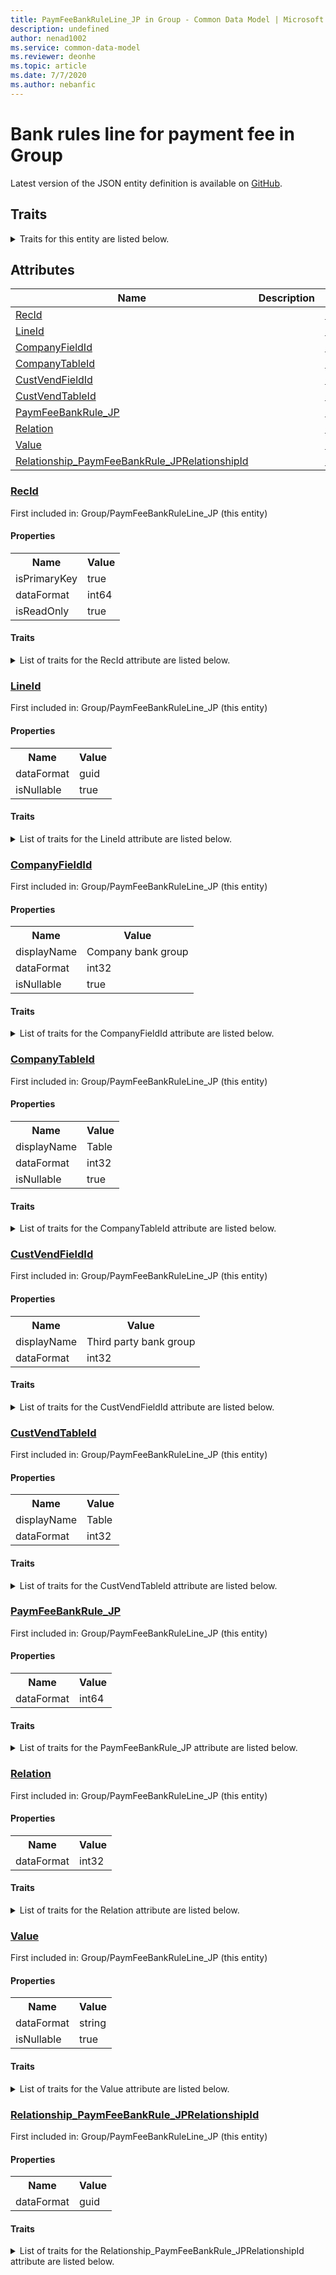 ```yaml
---
title: PaymFeeBankRuleLine_JP in Group - Common Data Model | Microsoft Docs
description: undefined
author: nenad1002
ms.service: common-data-model
ms.reviewer: deonhe
ms.topic: article
ms.date: 7/7/2020
ms.author: nebanfic
---
```


# Bank rules line for payment fee in Group

  
 Latest version of the JSON entity definition is available on <a href="https://github.com/Microsoft/CDM/tree/master/schemaDocuments/core/operationsCommon/Tables/Finance/Bank/Group/PaymFeeBankRuleLine_JP.cdm.json" target="_blank">GitHub</a>.  

## Traits

<details>
<summary>Traits for this entity are listed below.  
</summary>

**is.identifiedBy**  
  names a specifc identity attribute to use with an entity  <table><tr><th>Parameter</th><th>Value</th><th>Data type</th><th>Explanation</th></tr><tr><td>attribute</td><td>[PaymFeeBankRuleLine_JP/(resolvedAttributes)/RecId](#RecId)</td><td>attribute</td><td></td></tr></table>

**is.CDM.entityVersion**  
  <table><tr><th>Parameter</th><th>Value</th><th>Data type</th><th>Explanation</th></tr><tr><td>versionNumber</td><td>"1.0"</td><td>string</td><td>semantic version number of the entity</td></tr></table>

**is.application.releaseVersion**  
  <table><tr><th>Parameter</th><th>Value</th><th>Data type</th><th>Explanation</th></tr><tr><td>releaseVersion</td><td>"10.0.13.0"</td><td>string</td><td>semantic version number of the application introducing this entity</td></tr></table>

**is.localized.displayedAs**  
  Holds the list of language specific display text for an object.  <table><tr><th>Parameter</th><th>Value</th><th>Data type</th><th>Explanation</th></tr><tr><td>localizedDisplayText</td><td><table><tr><th>languageTag</th><th>displayText</th></tr><tr><td>en</td><td>Bank rules line for payment fee</td></tr></table></td><td>entity</td><td>a reference to the constant entity holding the list of localized text</td></tr></table>

</details>

## Attributes

|Name|Description|First Included in Instance|
|---|---|---|
|[RecId](#RecId)||<a href="PaymFeeBankRuleLine_JP.md" target="_blank">Group/PaymFeeBankRuleLine_JP</a>|
|[LineId](#LineId)||<a href="PaymFeeBankRuleLine_JP.md" target="_blank">Group/PaymFeeBankRuleLine_JP</a>|
|[CompanyFieldId](#CompanyFieldId)||<a href="PaymFeeBankRuleLine_JP.md" target="_blank">Group/PaymFeeBankRuleLine_JP</a>|
|[CompanyTableId](#CompanyTableId)||<a href="PaymFeeBankRuleLine_JP.md" target="_blank">Group/PaymFeeBankRuleLine_JP</a>|
|[CustVendFieldId](#CustVendFieldId)||<a href="PaymFeeBankRuleLine_JP.md" target="_blank">Group/PaymFeeBankRuleLine_JP</a>|
|[CustVendTableId](#CustVendTableId)||<a href="PaymFeeBankRuleLine_JP.md" target="_blank">Group/PaymFeeBankRuleLine_JP</a>|
|[PaymFeeBankRule_JP](#PaymFeeBankRule_JP)||<a href="PaymFeeBankRuleLine_JP.md" target="_blank">Group/PaymFeeBankRuleLine_JP</a>|
|[Relation](#Relation)||<a href="PaymFeeBankRuleLine_JP.md" target="_blank">Group/PaymFeeBankRuleLine_JP</a>|
|[Value](#Value)||<a href="PaymFeeBankRuleLine_JP.md" target="_blank">Group/PaymFeeBankRuleLine_JP</a>|
|[Relationship_PaymFeeBankRule_JPRelationshipId](#Relationship_PaymFeeBankRule_JPRelationshipId)||<a href="PaymFeeBankRuleLine_JP.md" target="_blank">Group/PaymFeeBankRuleLine_JP</a>|

### <a href=#RecId name="RecId">RecId</a>

First included in: Group/PaymFeeBankRuleLine_JP (this entity)  

#### Properties

<table><tr><th>Name</th><th>Value</th></tr><tr><td>isPrimaryKey</td><td>true</td></tr><tr><td>dataFormat</td><td>int64</td></tr><tr><td>isReadOnly</td><td>true</td></tr></table>

#### Traits

<details>
<summary>List of traits for the RecId attribute are listed below.</summary>

**is.dataFormat.integer**  
**is.dataFormat.big**  
**is.identifiedBy**  
names a specifc identity attribute to use with an entity  <table><tr><th>Parameter</th><th>Value</th><th>Data type</th><th>Explanation</th></tr><tr><td>attribute</td><td>[PaymFeeBankRuleLine_JP/(resolvedAttributes)/RecId](#RecId)</td><td>attribute</td><td></td></tr></table>

**is.readOnly**  
**is.dataFormat.integer**  
**is.dataFormat.big**  
</details>

### <a href=#LineId name="LineId">LineId</a>

First included in: Group/PaymFeeBankRuleLine_JP (this entity)  

#### Properties

<table><tr><th>Name</th><th>Value</th></tr><tr><td>dataFormat</td><td>guid</td></tr><tr><td>isNullable</td><td>true</td></tr></table>

#### Traits

<details>
<summary>List of traits for the LineId attribute are listed below.</summary>

**is.dataFormat.character**  
**is.dataFormat.big**  
**is.dataFormat.array**  
**is.dataFormat.guid**  
**is.nullable**  
The attribute value may be set to NULL.  

**is.dataFormat.guid**  
**is.dataFormat.character**  
**is.dataFormat.array**  
</details>

### <a href=#CompanyFieldId name="CompanyFieldId">CompanyFieldId</a>

First included in: Group/PaymFeeBankRuleLine_JP (this entity)  

#### Properties

<table><tr><th>Name</th><th>Value</th></tr><tr><td>displayName</td><td>Company bank group</td></tr><tr><td>dataFormat</td><td>int32</td></tr><tr><td>isNullable</td><td>true</td></tr></table>

#### Traits

<details>
<summary>List of traits for the CompanyFieldId attribute are listed below.</summary>

**is.dataFormat.integer**  
**is.nullable**  
The attribute value may be set to NULL.  

**is.localized.displayedAs**  
Holds the list of language specific display text for an object.  <table><tr><th>Parameter</th><th>Value</th><th>Data type</th><th>Explanation</th></tr><tr><td>localizedDisplayText</td><td><table><tr><th>languageTag</th><th>displayText</th></tr><tr><td>en</td><td>Company bank group</td></tr></table></td><td>entity</td><td>a reference to the constant entity holding the list of localized text</td></tr></table>

**is.dataFormat.integer**  
</details>

### <a href=#CompanyTableId name="CompanyTableId">CompanyTableId</a>

First included in: Group/PaymFeeBankRuleLine_JP (this entity)  

#### Properties

<table><tr><th>Name</th><th>Value</th></tr><tr><td>displayName</td><td>Table</td></tr><tr><td>dataFormat</td><td>int32</td></tr><tr><td>isNullable</td><td>true</td></tr></table>

#### Traits

<details>
<summary>List of traits for the CompanyTableId attribute are listed below.</summary>

**is.dataFormat.integer**  
**is.nullable**  
The attribute value may be set to NULL.  

**is.localized.displayedAs**  
Holds the list of language specific display text for an object.  <table><tr><th>Parameter</th><th>Value</th><th>Data type</th><th>Explanation</th></tr><tr><td>localizedDisplayText</td><td><table><tr><th>languageTag</th><th>displayText</th></tr><tr><td>en</td><td>Table</td></tr></table></td><td>entity</td><td>a reference to the constant entity holding the list of localized text</td></tr></table>

**is.dataFormat.integer**  
</details>

### <a href=#CustVendFieldId name="CustVendFieldId">CustVendFieldId</a>

First included in: Group/PaymFeeBankRuleLine_JP (this entity)  

#### Properties

<table><tr><th>Name</th><th>Value</th></tr><tr><td>displayName</td><td>Third party bank group</td></tr><tr><td>dataFormat</td><td>int32</td></tr></table>

#### Traits

<details>
<summary>List of traits for the CustVendFieldId attribute are listed below.</summary>

**is.dataFormat.integer**  
**is.localized.displayedAs**  
Holds the list of language specific display text for an object.  <table><tr><th>Parameter</th><th>Value</th><th>Data type</th><th>Explanation</th></tr><tr><td>localizedDisplayText</td><td><table><tr><th>languageTag</th><th>displayText</th></tr><tr><td>en</td><td>Third party bank group</td></tr></table></td><td>entity</td><td>a reference to the constant entity holding the list of localized text</td></tr></table>

**is.dataFormat.integer**  
</details>

### <a href=#CustVendTableId name="CustVendTableId">CustVendTableId</a>

First included in: Group/PaymFeeBankRuleLine_JP (this entity)  

#### Properties

<table><tr><th>Name</th><th>Value</th></tr><tr><td>displayName</td><td>Table</td></tr><tr><td>dataFormat</td><td>int32</td></tr></table>

#### Traits

<details>
<summary>List of traits for the CustVendTableId attribute are listed below.</summary>

**is.dataFormat.integer**  
**is.localized.displayedAs**  
Holds the list of language specific display text for an object.  <table><tr><th>Parameter</th><th>Value</th><th>Data type</th><th>Explanation</th></tr><tr><td>localizedDisplayText</td><td><table><tr><th>languageTag</th><th>displayText</th></tr><tr><td>en</td><td>Table</td></tr></table></td><td>entity</td><td>a reference to the constant entity holding the list of localized text</td></tr></table>

**is.dataFormat.integer**  
</details>

### <a href=#PaymFeeBankRule_JP name="PaymFeeBankRule_JP">PaymFeeBankRule_JP</a>

First included in: Group/PaymFeeBankRuleLine_JP (this entity)  

#### Properties

<table><tr><th>Name</th><th>Value</th></tr><tr><td>dataFormat</td><td>int64</td></tr></table>

#### Traits

<details>
<summary>List of traits for the PaymFeeBankRule_JP attribute are listed below.</summary>

**is.dataFormat.integer**  
**is.dataFormat.big**  
**is.dataFormat.integer**  
**is.dataFormat.big**  
</details>

### <a href=#Relation name="Relation">Relation</a>

First included in: Group/PaymFeeBankRuleLine_JP (this entity)  

#### Properties

<table><tr><th>Name</th><th>Value</th></tr><tr><td>dataFormat</td><td>int32</td></tr></table>

#### Traits

<details>
<summary>List of traits for the Relation attribute are listed below.</summary>

**is.dataFormat.integer**  
**is.dataFormat.integer**  
</details>

### <a href=#Value name="Value">Value</a>

First included in: Group/PaymFeeBankRuleLine_JP (this entity)  

#### Properties

<table><tr><th>Name</th><th>Value</th></tr><tr><td>dataFormat</td><td>string</td></tr><tr><td>isNullable</td><td>true</td></tr></table>

#### Traits

<details>
<summary>List of traits for the Value attribute are listed below.</summary>

**is.dataFormat.character**  
**is.dataFormat.big**  
**is.dataFormat.array**  
**is.nullable**  
The attribute value may be set to NULL.  

**is.dataFormat.character**  
**is.dataFormat.array**  
</details>

### <a href=#Relationship_PaymFeeBankRule_JPRelationshipId name="Relationship_PaymFeeBankRule_JPRelationshipId">Relationship_PaymFeeBankRule_JPRelationshipId</a>

First included in: Group/PaymFeeBankRuleLine_JP (this entity)  

#### Properties

<table><tr><th>Name</th><th>Value</th></tr><tr><td>dataFormat</td><td>guid</td></tr></table>

#### Traits

<details>
<summary>List of traits for the Relationship_PaymFeeBankRule_JPRelationshipId attribute are listed below.</summary>

**is.dataFormat.character**  
**is.dataFormat.big**  
**is.dataFormat.array**  
**is.dataFormat.guid**  
**means.identity.entityId**  
**is.linkedEntity.identifier**  
Marks the attribute(s) that hold foreign key references to a linked (used as an attribute) entity. This attribute is added to the resolved entity to enumerate the referenced entities.  <table><tr><th>Parameter</th><th>Value</th><th>Data type</th><th>Explanation</th></tr><tr><td>entityReferences</td><td><table><tr><th>entityReference</th><th>attributeReference</th></tr><tr><td><a href="PaymFeeBankRule_JP.md" target="_blank">/core/operationsCommon/Tables/Finance/Bank/Group/PaymFeeBankRule_JP.cdm.json/PaymFeeBankRule_JP</a></td><td><a href="PaymFeeBankRule_JP.md#RecId" target="_blank">RecId</a></td></tr></table></td><td>entity</td><td>a reference to the constant entity holding the list of entity references</td></tr></table>

**is.dataFormat.guid**  
**is.dataFormat.character**  
**is.dataFormat.array**  
</details>
